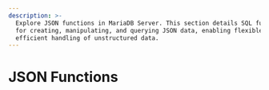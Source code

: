 ```yaml
---
description: >-
  Explore JSON functions in MariaDB Server. This section details SQL functions
  for creating, manipulating, and querying JSON data, enabling flexible and
  efficient handling of unstructured data.
---
```


# JSON Functions

